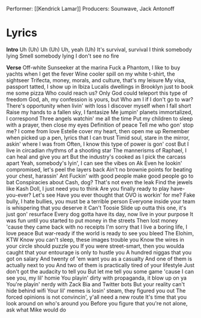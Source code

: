 Performer: [[Kendrick Lamar]]
Producers: Sounwave, Jack Antonoff

# Lyrics
**Intro**
Uh (Uh)
Uh (Uh)
Uh, yeah (Uh)
It's survival, survival
I think somebody lying
Smell somebody lying
I don't see no fire

**Verse**
Off-white Sunseeker at the marina
Fuck a Phantom, I like to buy yachts when I get the fever
Wine cooler spill on my white t-shirt, the sightseer
Trifecta, money, morals, and culture, that's my leisure
My visa, passport tatted, I show up in Ibiza
Lucalis dwellings in Brooklyn just to book me some pizza
Who could reach us? Only God could teleport this type of freedom
God, ah, my confession is yours, but
Who am I if I don't go to war?
There's opportunity when livin' with loss
I discover myself when I fall short
Raise my hands to a fallen sky, I fantasize
Me jumpin' planets immortalized, I correspond
Three angels watchin' me all the time
Put my children to sleep with a prayer, then close my eyes
Definition of peace
Tell me who gon' stop me? I come from love
Estelle cover my heart, then open me up
Remember when picked up a pen, lyrics that I can trust
Timid soul, stare in the mirror, askin' where I was from
Often, I know this type of power is gon' cost
But I live in circadian rhythms of a shooting star
The mannerisms of Raphael, I can heal and give you art
But the industry's cooked as I pick the carcass apart
Yeah, somebody's lyin', I can see the vibes on Ak
Even he lookin' compromised, let's peel the layers back
Ain't no brownie points for beating your chest, harassin' Ant
Fuckin' with good people make good people go to bat
Conspiracies about Cash, dog? That's not even the leak
Find the jewels like Kash Doll, I just need you to think
Are you finally ready to play have-you-ever? Let's see
Have you ever thought that OVO is workin' for me?
Fake bully, I hate bullies, you must be a terrible person
Everyone inside your team is whispering that you deserve it
Can't Toosie Slide up outta this one, it's just gon' resurface
Every dog gotta have its day, now live in your purpose
It was fun until you started to put money in the streets
Then lost money 'cause they came back with no receipts
I'm sorry that I live a boring life, I love peace
But war-ready if the world is ready to see you bleed
The Elohim, KTW
Know you can't sleep, these images trouble you
Know the wires in your circle should puzzle you
If you were street-smart, then you woulda caught that your entourage is only to hustle you
A hundred niggas that you got on salary
And twenty of 'em want you as a casualty
And one of them is actually next to you
And two of them is practically tired of your lifestyle
Just don't got the audacity to tell you
But let me tell you some game 'cause I can see you, my lil' homie
You playin' dirty with propaganda, it blow up on ya
You're playin' nerdy with Zack Bia and Twitter bots
But your reality can't hide behind wifi
Your lil' memes is losin' steam, they figured you out
The forced opinions is not convincin', y'all need a new route
It's time that you look around on who's around you
Before you figure that you're not alone, ask what Mike would do